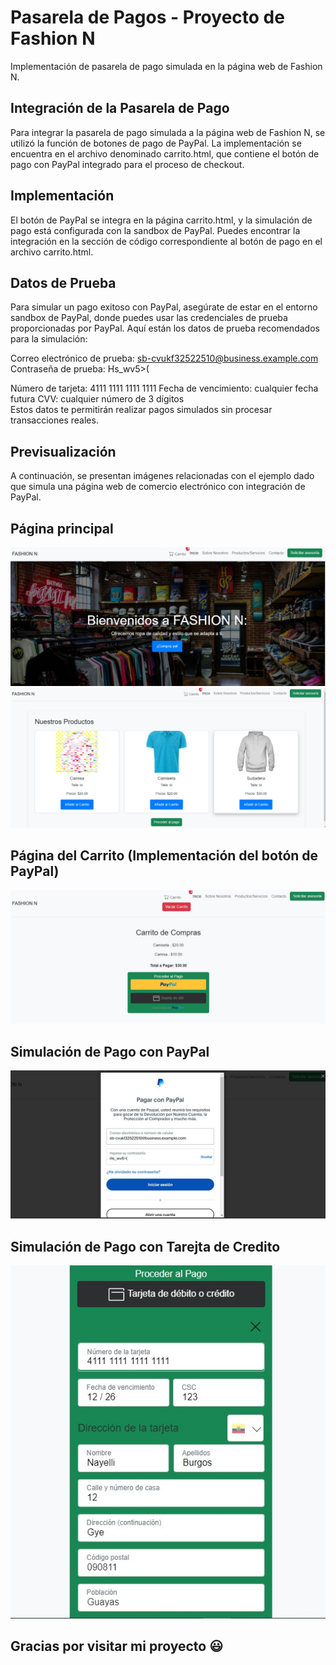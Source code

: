 # Pasarela de Pagos - Proyecto de Fashion N
Implementación de pasarela de pago simulada en la página web de Fashion N.

## Integración de la Pasarela de Pago
Para integrar la pasarela de pago simulada a la página web de Fashion N, se utilizó la función de botones de pago de PayPal. La implementación se encuentra en el archivo denominado carrito.html, que contiene el botón de pago con PayPal integrado para el proceso de checkout.

## Implementación
El botón de PayPal se integra en la página carrito.html, y la simulación de pago está configurada con la sandbox de PayPal. Puedes encontrar la integración en la sección de código correspondiente al botón de pago en el archivo carrito.html.

## Datos de Prueba
Para simular un pago exitoso con PayPal, asegúrate de estar en el entorno sandbox de PayPal, donde puedes usar las credenciales de prueba proporcionadas por PayPal. Aquí están los datos de prueba recomendados para la simulación:

Correo electrónico de prueba: sb-cvukf32522510@business.example.com
Contraseña de prueba: Hs_wv5>(

Número de tarjeta: 4111 1111 1111 1111
Fecha de vencimiento: cualquier fecha futura
CVV: cualquier número de 3 dígitos        
Estos datos te permitirán realizar pagos simulados sin procesar transacciones reales.

## Previsualización
A continuación, se presentan imágenes relacionadas con el ejemplo dado que simula una página web de comercio electrónico con integración de PayPal.

## Página principal
![Página principal](./images/vistas/inicio.png)
![Página principal](./images/vistas/productos.png)

## Página del Carrito (Implementación del botón de PayPal)
![Página principal](./images/vistas/carrito.png)

## Simulación de Pago con PayPal
![Página principal](./images/vistas/pagopaypal.png)

## Simulación de Pago con Tarejta de Credito
![Página principal](./images/vistas/tarjeta.png)

## Gracias por visitar mi proyecto 😃

